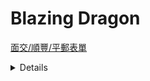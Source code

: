 # Blazing Dragon


[面交/順豐/平郵表單](https://docs.google.com/forms/d/e/1FAIpQLScQHE-lOkYurrTGFIdb7xwHBrHLp3p1HLrhLKfVVMjHLIAzcQ/viewform)

<details>
<sumary>2024 年. 福袋第一彈</sumary>

價格：$350@1口

共240口

福袋內容：

➡️有大量吸引+珍貴高價大獎

➡️有大量大獎+抽賞

➡️優先完成首20抽即送一套sm11b CHR raw, 價值港幣$2200以上

➡️尾賞有終極大獎  奇樹SAR PSA 10

➡️中大獎/PSA卡即送散包抽(任抽三包)

➡️喺新年福袋累積完成10抽者如果不能中任何大獎/PSA 10分卡/卡盒/AR卡或不能送抽賞，即送火龍卡店玩金券港幣$100元正兩張>

➡️中AR卡即齊齊拆 未開原箱，送日文sv4a 閃色寶藏 ARS 抽

➡️於4 - 11/1累積購入十抽新年福袋即能以優惠價$1000購sv4a+奇樹盒各一盒

![image](https://github.com/blazingdragonhk/blazingdragonhk.github.io/assets/155500927/afb81616-c438-4b34-a221-90cf3efd0c27)

</details>
